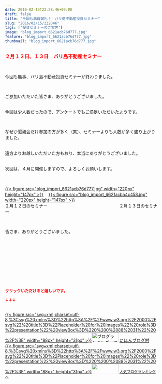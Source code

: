 ```yaml
---
date: 2016-02-15T22:28:46+09:00
draft: false
title: "今回も満員御礼！！バリ島不動産投資セミナー"
slug: "2016/02/15/222846"
tags: ["投資セミナーのご案内"]
image: "blog_import_6621acb76d777.jpg"
feature: "blog_import_6621acb76d777.jpg"
thumbnail: "blog_import_6621acb76d777.jpg"
---
```

<p><font color="#ff0000" size="3"><strong>２月１２日、１３日　バリ島不動産セミナー</strong></font></p><br/><p>今回も無事、バリ島不動産投資セミナーが終わりました。</p><br/><p>ご参加いただいた皆さま、ありがとうございました。</p><p><br/>今回は少人数だったので、アンケートでもご満足いただいたようです。</p><br/><p>なぜか懇親会だけ参加の方が多く（笑）、セミナーよりも人数が多く盛り上がりました。</p><p><br/>遠方よりお越しいただいた方もおり、本当にありがとうございました。</p><p><br/>次回は、４月に開催しますので、よろしくお願いします。</p><p><br/><br/><a href="blog_import_6621acb8c37eb.jpg">{{< figure src="blog_import_6621acb76d777.jpg" width="220px" height="147px" >}}</a> 　<a href="blog_import_6621acbb832d7.jpg">{{< figure src="blog_import_6621acba4c458.jpg" width="220px" height="147px" >}}</a> <br/>２月１２日のセミナー　　　　　　　　　　　　　　　　　２月１３日のセミナー</p><br/><p>皆さま、ありがとうございました。</p><br/><br/><br/><br/><br/><p><br/></p><br/><p><font color="#ff0000" size="2"><strong>クリックいただけると嬉しいです。<br/></strong></font></p><p><font color="#ff0000" size="2"><strong>↓↓↓</strong></font></p><p><br/><a href="http://www.blogmura.com/ranking.html" target="_blank">{{< figure src="svg+xml;charset=utf-8,%3Csvg%20xmlns%3D%22http%3A%2F%2Fwww.w3.org%2F2000%2Fsvg%22%20title%3D%22Placeholder%20for%20Images%22%20role%3D%22presentation%22%20viewBox%3D%220%200%2088%2031%22%20%2F%3E" width="88px" height="31px" >}}<noscript><img border="0" alt="ブログランキング・にほんブログ村へ" src="https://img-proxy.blog-video.jp/images?url=http%3A%2F%2Fwww.blogmura.com%2Fimg%2Fwww88_31.gif" width="88" height="31"></noscript></a> <a href="http://www.blogmura.com/ranking.html" target="_blank">にほんブログ村</a> <br/><a title="人気ブログランキングへ" href="link.php?1804582">{{< figure src="svg+xml;charset=utf-8,%3Csvg%20xmlns%3D%22http%3A%2F%2Fwww.w3.org%2F2000%2Fsvg%22%20title%3D%22Placeholder%20for%20Images%22%20role%3D%22presentation%22%20viewBox%3D%220%200%2088%2031%22%20%2F%3E" width="88px" height="31px" >}}<noscript><img border="0" src="https://blog.with2.net/img/banner/banner_22.gif" width="88" height="31"></noscript></a> <a style="FONT-SIZE: 12px" href="link.php?1804582">人気ブログランキングへ</a> </p>

